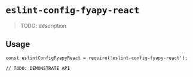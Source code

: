 # `eslint-config-fyapy-react`

> TODO: description

## Usage

```
const eslintConfigFyapyReact = require('eslint-config-fyapy-react');

// TODO: DEMONSTRATE API
```
